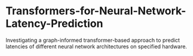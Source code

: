 # Transformers-for-Neural-Network-Latency-Prediction
Investigating a graph-informed transformer-based approach to predict latencies of different neural network architectures on specified hardware.
